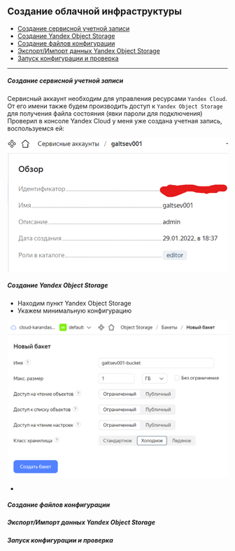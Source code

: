 ## Создание облачной инфраструктуры

* [Создание сервисной учетной записи](#создание-сервисной-учетной-записи)
* [Создание Yandex Object Storage](#создание-yandex-object-storage)
* [Создание файлов конфигурации](#создание-файлов-конфигурации)
* [Экспорт/Импорт данных Yandex Object Storage](#создание-yandex-object-storage)
* [Запуск конфигурации и проверка](#запуск-конфигурации-и-проверка)
___

##### Создание сервисной учетной записи

Сервисный аккаунт необходим для управления ресурсами `Yandex Cloud`. От его имени также будем производить доступ к `Yandex Object Storage` для получения файла состояния (явки пароли для подключения)
Проверил в консоле Yandex Cloud у меня уже создана учетная запись, воспользуемся ей:

![img.png](./img/1.png)

##### Создание Yandex Object Storage

+ Находим пункт Yandex Object Storage
+ Укажем минимальную конфигурацию 

![img.png](./img/2.png)

+ 
##### Создание файлов конфигурации
##### Экспорт/Импорт данных Yandex Object Storage
##### Запуск конфигурации и проверка